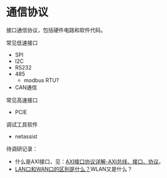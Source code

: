 # 通信协议

接口通信协议，包括硬件电路和软件代码。

常见低速接口

- SPI
- I2C
- RS232
- 485
  - modbus RTU?
- CAN通信

常见高速接口

- PCIE

调试工具软件

- netassist

待调研记录：

- 什么是AXI接口，见：[AXI接口协议详解-AXI总线、接口、协议](http://xilinx.eetrend.com/blog/2020/100052459.html)。
- [LAN口和WAN口的区别是什么？](https://www.zhihu.com/question/20738115)WLAN又是什么？
